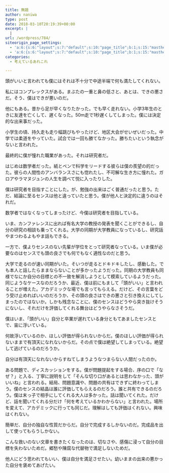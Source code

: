 ```yaml
---
title: 無題
author: naniwa
type: post
date: 2018-03-10T20:19:39+00:00
excerpt: |
  |
url: /wordpress/784/
siteorigin_page_settings:
  - 'a:6:{s:6:"layout";s:7:"default";s:10:"page_title";b:1;s:15:"masthead_margin";b:1;s:13:"footer_margin";b:1;s:16:"display_masthead";b:1;s:22:"display_footer_widgets";b:1;}'
  - 'a:6:{s:6:"layout";s:7:"default";s:10:"page_title";b:1;s:15:"masthead_margin";b:1;s:13:"footer_margin";b:1;s:16:"display_masthead";b:1;s:22:"display_footer_widgets";b:1;}'
categories:
  - 考えているあれこれ

---
```

頭がいいと言われても僕にはそれは不十分で中途半端で何も満たしてくれない。

私にはコンプレックスがある。まぶたの一重と鼻の低さと、あとは、できの悪さだ。そう、僕はできが悪いのだ。
  
他にもある。昔から足が早くなりたかった。でも早く走れない。小学3年生のときに友達を亡くして、遅くなった。50m走で1秒遅くしてしまった。僕には決定的な出来事だった。
  
小学生の頃、持久走も走り幅跳びもやったけど、地区大会がせいぜいだった。中学では柔道をやっていた。試合では一回も勝てなかった。勝ちたいという執念がないと言われた。

最終的に僕が憧れた職業があった。それは研究者だ。

はじめは数学者だった。紙とペンで科学をリードする彼らは僕の羨望の的だった。彼らの人間性のアンバランスさにも惚れたし、不可解な生き方に憧れた。ガロアやラマヌジュンの人生を調べて悦に入ったりした。
  
僕は研究者を目指すことにした。が、勉強の出来はごく普通だったと思う。ただ、結論に至るセンスは他と違っていたと思う。僕が他人と決定的に違うのはそれだ。

数学者ではなくなってしまったけど、今僕は研究者を目指している。

いま、カンファレンスに出れば有名大学の教授の発表を聞くことができるし、自分の研究の相談も乗ってくれる。大学の同期が大学教員になっているし、研究話やまつわるよもやま話もできる。
  
一方で、僕よりセンスのない先輩が学位をとって研究者なっている。いま僕が必要なのはセンスでも頭の良さでも何でもなく適性なのだと思う。

大学で走るのが速い同期がいた。そいつが走るとドキドキしたし、感動した。でも本人と話したらままならないことが多かったようだった。同期の大学教員も同様でなにか自分の目標との不一致を解消しようとして模索しているようだった。同じようなケースなのだろうか、最近、僕は前にもまして「頭がいい」と言われることが増えた。アカデミックな場でも言ってもらえる。だけど、その言葉をどう受け止めればいいのだろうか、その頭の良さはできの悪さと引き換えにしてしまったのではないか。しかも残念なことに、僕のセンスはどうやら突き抜けそうにないし、それだけを評価してくれる舞台はどうやらなさそうだ。

僕はいま、「頭がいい」自分と卒業が遅れている身分ともてあましたセンスとで、宙に浮いている。

何故浮いているのか、ほしい評価が得られないからだ。僕のほしい評価が得られないままで有頂天になれないからだ。その点で僕は絶望してしまっている。絶望して逃げているのだろうか。

自分は有頂天になれないからすねてしまうようなつまらない人間だったのか。

ある問題で、ディスカッションをする。僕が問題提起をする場合、序の口で「なぜ？」と入る、丁寧に説明をして「そんな切り口があるとは思わなかった、頭がいいね」と言われる。結局、問題意識や、問題の共有はできずに終わってしまう。僕のセンスの結晶は誰に評価してもらえるのだろう。誰と共有できるのだろう。僕は末っ子で相手にしてくれる大人は多かった。話は聞いてくれた。だけど、話を聞いてくれる分だけ「何を考えているかわからない」と言われた。場所を変えて、アカデミックに行っても同じだ。理解はしても評価はくれない。興味はくれない。

簡単だ、自分の独自な性質だからだ。自分で完成するしかないのだ。完成品を出して使ってもらうしかない。

こんな救いのない文章を書きたくなったのは、切なさや、感傷に浸って自分の目標を失わないためだ。郷愁や陳腐な代替物で満足しないためだ。

他人にどう思われてもいい、僕は自分を満足させたい。幼いままの出来の悪かった自分を褒めてあげたい。